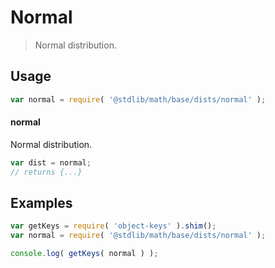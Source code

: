 # Normal

> Normal distribution.

<section class="usage">

## Usage

```javascript
var normal = require( '@stdlib/math/base/dists/normal' );
```

#### normal

Normal distribution.

```javascript
var dist = normal;
// returns {...}
```

</section>

<!-- /.usage -->

<section class="examples">

## Examples

<!-- TODO: better examples -->

```javascript
var getKeys = require( 'object-keys' ).shim();
var normal = require( '@stdlib/math/base/dists/normal' );

console.log( getKeys( normal ) );
```

</section>

<!-- /.examples -->

<section class="links">

</section>

<!-- /.links -->
